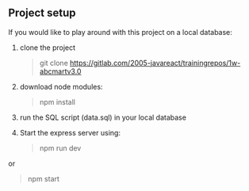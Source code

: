 ## Project setup

If you would like to play around with this project on a local database:

1. clone the project

   > git clone https://gitlab.com/2005-javareact/trainingrepos/1w-abcmartv3.0

2. download node modules:

   > npm install

3. run the SQL script (data.sql) in your local database

4. Start the express server using:
   > npm run dev

or

> npm start
